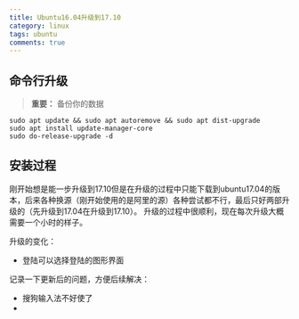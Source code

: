 ```yaml
---
title: Ubuntu16.04升级到17.10
category: linux
tags: ubuntu
comments: true
---
```


## 命令行升级

> **重要：** 备份你的数据

```shell
sudo apt update && sudo apt autoremove && sudo apt dist-upgrade
sudo apt install update-manager-core
sudo do-release-upgrade -d
```
<!-- more -->

## 安装过程

刚开始想是能一步升级到17.10但是在升级的过程中只能下载到ubuntu17.04的版本，后来各种换源（刚开始使用的是阿里的源）各种尝试都不行，最后只好两部升级的（先升级到17.04在升级到17.10）。
升级的过程中很顺利，现在每次升级大概需要一个小时的样子。

升级的变化：
* 登陆可以选择登陆的图形界面

记录一下更新后的问题，方便后续解决：
* 搜狗输入法不好使了
*

